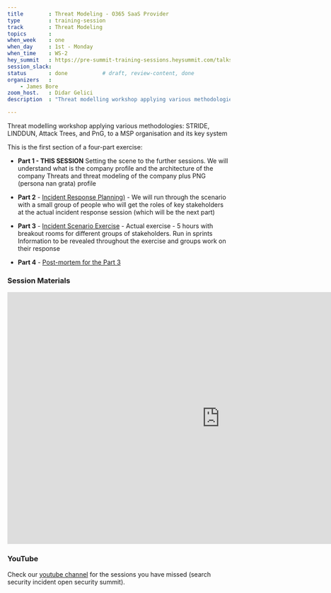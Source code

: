 ```yaml
---
title        : Threat Modeling - O365 SaaS Provider
type         : training-session
track        : Threat Modeling
topics       : 
when_week    : one
when_day     : 1st - Monday
when_time    : WS-2
hey_summit   : https://pre-summit-training-sessions.heysummit.com/talks/threat-modeling/
session_slack:
status       : done           # draft, review-content, done
organizers   :
    - James Bore
zoom_host.   : Didar Gelici    
description  : "Threat modelling workshop applying various methodologies: STRIDE, LINDDUN, Attack Trees, and PnG, to a MSP organisation and its key systems"

---
```


Threat modelling workshop applying various methodologies: STRIDE, LINDDUN, Attack Trees, and PnG, to a MSP organisation and its key system

This is the first section of a four-part exercise:

- **Part 1 - THIS SESSION**  Setting the scene to the further sessions. We will understand what is the company profile and the architecture of the company Threats and threat modeling of the company plus PNG (persona nan grata) profile

- **Part 2** - [Incident Response Planning)](https://open-security-summit-2020.heysummit.com/talks/incident-response-planning) - We will run through the scenario with a small group of people who will get the roles of key stakeholders at the actual incident response session (which will be the next part)

- **Part 3** - [Incident Scenario Exercise](https://pre-summit-training-sessions.heysummit.com/talks/incident-scenario-exercise) - Actual exercise - 5 hours with breakout rooms for different groups of stakeholders. Run in sprints
Information to be revealed throughout the exercise and groups work on their response

- **Part 4** - [Post-mortem for the Part 3](https://open-security-summit-2020.heysummit.com/talks/post-mortem-of-the-incident-exercise/)

### Session Materials

<iframe src="https://docs.google.com/presentation/d/e/2PACX-1vQDWjiEBf1S8dMHg8cW1uQ0IvALfTUApJ9ZxpJy_RDeR8r_jPbjemStcRR3dWfoBA/embed?start=false&loop=false&delayms=3000" frameborder="0" width="960" height="569" allowfullscreen="true" mozallowfullscreen="true" webkitallowfullscreen="true"></iframe>

### YouTube

Check our [youtube channel](https://www.youtube.com/channel/UCyse9b_2JLJUxKMLgSpOL-Q/)  for the sessions you have missed (search security incident open security summit). 


